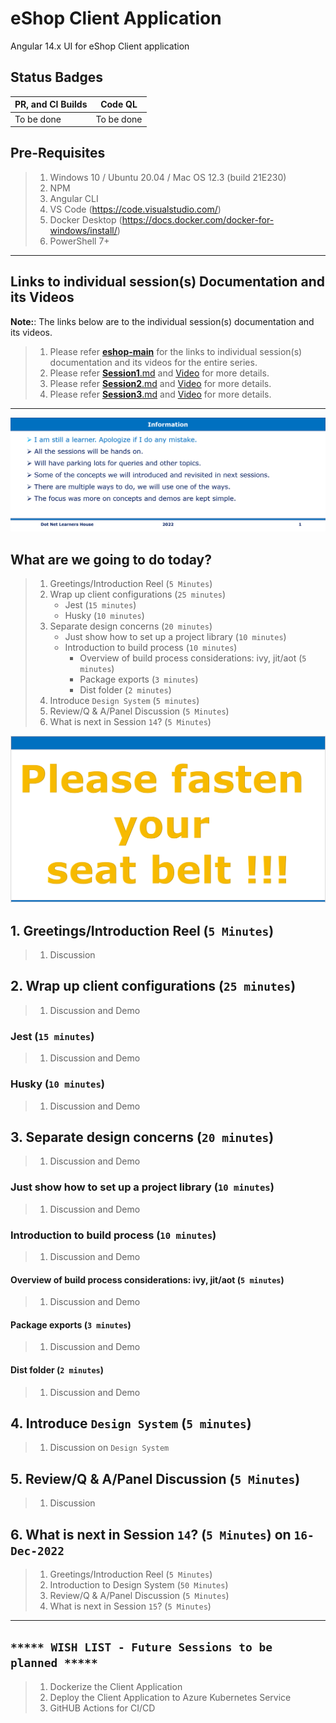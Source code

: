 # eShop Client Application

Angular 14.x UI for eShop Client application

## Status Badges

| PR, and CI Builds | Code QL |
| ---------------------------------------------------------------------------------------------------------------------------------------------------------------------------------------------------------------------------------- | ------------------------------------------------------------------------------------------------------------------------------------------------------------------------------------------------------------------------- |
| To be done | To be done |

## Pre-Requisites

> 1. Windows 10 / Ubuntu 20.04 / Mac OS 12.3 (build 21E230)
> 1. NPM
> 1. Angular CLI
> 1. VS Code (<https://code.visualstudio.com/>)
> 1. Docker Desktop (<https://docs.docker.com/docker-for-windows/install/>)
> 1. PowerShell 7+

---

## Links to individual session(s) Documentation and its Videos

**Note:**: The links below are to the individual session(s) documentation and its videos.

> 1. Please refer [**eshop-main**](https://github.com/vishipayyallore/eshop-main/blob/main/README.md) for the links to individual session(s) documentation and its videos for the entire series.
> 1. Please refer [**Session1**.md](./Documentation/Sessions/Session1.md) and [Video](https://www.youtube.com/watch?v=ckWZIZVDBjI) for more details.
> 1. Please refer [**Session2**.md](./Documentation/Sessions/Session2.md) and [Video](https://www.youtube.com/watch?v=-F9xI4Xu_p8) for more details.
> 1. Please refer [**Session3**.md](./Documentation/Sessions/Session3.md) and [Video](https://www.youtube.com/watch?v=-F9xI4Xu_p8) for more details.

---

![Information |150x150](./Documentation/Images/Information.PNG)

## What are we going to do today?

> 1. Greetings/Introduction Reel (`5 Minutes`)
> 1. Wrap up client configurations (`25 minutes`)
>    - Jest (`15 minutes`)
>    - Husky (`10 minutes`)
> 1. Separate design concerns (`20 minutes`)
>    - Just show how to set up a project library (`10 minutes`)
>    - Introduction to build process (`10 minutes`)
>       - Overview of build process considerations: ivy, jit/aot (`5 minutes`)
>       - Package exports (`3 minutes`)
>       - Dist folder (`2 minutes`)
> 1. Introduce `Design System` (`5 minutes`)
> 1. Review/Q & A/Panel Discussion (`5 Minutes`)
> 1. What is next in Session `14`? (`5 Minutes`)

![Faster Your Seat Belt |150x150](./Documentation/Images/SeatBelt.PNG)

## 1. Greetings/Introduction Reel (`5 Minutes`)

> 1. Discussion

## 2. Wrap up client configurations (`25 minutes`)

> 1. Discussion and Demo

### Jest (`15 minutes`)

> 1. Discussion and Demo

### Husky (`10 minutes`)

> 1. Discussion and Demo

## 3. Separate design concerns (`20 minutes`)

> 1. Discussion and Demo

### Just show how to set up a project library (`10 minutes`)

> 1. Discussion and Demo

### Introduction to build process (`10 minutes`)

> 1. Discussion and Demo

#### Overview of build process considerations: ivy, jit/aot (`5 minutes`)

> 1. Discussion and Demo

#### Package exports (`3 minutes`)

> 1. Discussion and Demo

#### Dist folder (`2 minutes`)

> 1. Discussion and Demo

## 4. Introduce `Design System` (`5 minutes`)

> 1. Discussion on `Design System`

## 5. Review/Q & A/Panel Discussion (`5 Minutes`)

> 1. Discussion

## 6. What is next in Session `14`? (`5 Minutes`) on `16-Dec-2022`

> 1. Greetings/Introduction Reel (`5 Minutes`)
> 1. Introduction to Design System (`50 Minutes`)
> 1. Review/Q & A/Panel Discussion (`5 Minutes`)
> 1. What is next in Session `15`? (`5 Minutes`)

---

## `***** WISH LIST - Future Sessions to be planned *****`

> 1. Dockerize the Client Application
> 1. Deploy the Client Application to Azure Kubernetes Service
> 1. GitHUB Actions for CI/CD
